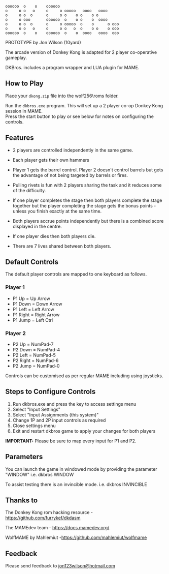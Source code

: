 

    oooooo  o    o    oooooo                           
    o     o o   o     o     o ooooo   oooo   oooo      
    o     o o  o      o     o o    o o    o o          
    o     o ooo       oooooo  o    o o    o  oooo      
    o     o o  o      o     o ooooo  o    o      o ooo 
    o     o o   o     o     o o   o  o    o o    o ooo 
    oooooo  o    o    oooooo  o    o  oooo   oooo  ooo

PROTOTYPE by Jon Wilson (10yard)

The arcade version of Donkey Kong is adapted for 2 player co-operative gameplay.

DKBros. includes a program wrapper and LUA plugin for MAME.    

How to Play
-----------
Place your `dkong.zip` file into the wolf256\roms folder.

Run the `dkbros.exe` program.  This will set up a 2 player co-op Donkey Kong session in MAME.  
Press the start button to play or see below for notes on configuring the controls.


Features
--------

- 2 players are controlled independently in the same game.

- Each player gets their own hammers

- Player 1 gets the barrel control.  Player 2 doesn't control barrels but gets the advantage of 
    not being targeted by barrels or fires.

- Pulling rivets is fun with 2 players sharing the task and it reduces some of the difficulty.

- If one player completes the stage then both players complete the stage together but the player 
    completing the stage gets the bonus points - unless you finish exactly at the same time.

- Both players accrue points independently but there is a combined score displayed in the centre.

- If one player dies then both players die.

- There are 7 lives shared between both players.


Default Controls
----------------
The default player controls are mapped to one keyboard as follows.

### Player 1
- P1 Up    = Up Arrow
- P1 Down  = Down Arrow
- P1 Left  = Left Arrow
- P1 Right = Right Arrow
- P1 Jump  = Left Ctrl

### Player 2
- P2 Up    = NumPad-7
- P2 Down  = NumPad-4
- P2 Left  = NumPad-5
- P2 Right = NumPad-6
- P2 Jump  = NumPad-0

Controls can be customised as per regular MAME including using joysticks.


Steps to Configure Controls
---------------------------
1. Run dkbros.exe and press the <TAB> key to access settings menu
2. Select "Input Settings"
3. Select "Input Assignments (this system)"
4. Change 1P and 2P input controls as required
5. Close settings menu
6. Exit and restart dkbros game to apply your changes for both players

**IMPORTANT:**  Please be sure to map every input for P1 and P2.


Parameters
----------
You can launch the game in windowed mode by providing the parameter "WINDOW"
i.e. dkbros WINDOW

To assist testing there is an invincible mode.
i.e. dkbros INVINCIBLE


Thanks to
---------
The Donkey Kong rom hacking resource - https://github.com/furrykef/dkdasm

The MAMEdev team - https://docs.mamedev.org/

WolfMAME by Mahlemiut -https://github.com/mahlemiut/wolfmame


Feedback
--------
Please send feedback to jon123wilson@hotmail.com